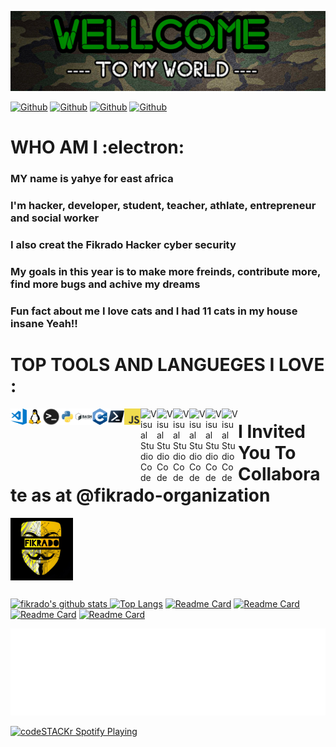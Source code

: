 <p aligin="center">
 <img src="/y.jpg">
</p>

[![Github](https://img.shields.io/badge/Facebook-fikrado-blue?style=for-the-badge&logo=facebook)](https://facebook.com/fikrado4048063)
[![Github](https://img.shields.io/badge/WhatsApp-Mr_Yahye-lightgreen?style=for-the-badge&logo=whatsapp)](https://api.whatsapp.com/send?phone=252634048063)
[![Github](https://img.shields.io/badge/TELEGRAM-MR_Yahye-orange?style=for-the-badge&logo=telegram)](https://t.me/Mr_yahye)
[![Github](https://img.shields.io/badge/Twitter-fikrado-aqua?style=for-the-badge&logo=twitter)](https://twitter.com/fikrao1)

<h1> WHO AM I :electron: </h>

### MY name is yahye for east africa 
### I'm hacker, developer, student, teacher, athlate, entrepreneur and social worker
### I also creat the Fikrado Hacker cyber security 
### My goals in this year is to make more freinds, contribute more, find more bugs and achive my dreams
### Fun fact about me I love cats and I had 11 cats in my house insane Yeah!!

##

# TOP TOOLS AND LANGUEGES I LOVE :

<img align="left" alt="Visual Studio Code" width="26px" src="https://raw.githubusercontent.com/github/explore/80688e429a7d4ef2fca1e82350fe8e3517d3494d/topics/visual-studio-code/visual-studio-code.png" />

<img align="left" alt="Visual Studio Code" width="26px" src="https://raw.githubusercontent.com/github/explore/80688e429a7d4ef2fca1e82350fe8e3517d3494d/topics/linux/linux.png" />

<img align="left" alt="Visual Studio Code" width="26px" src="https://raw.githubusercontent.com/github/explore/80688e429a7d4ef2fca1e82350fe8e3517d3494d/topics/terminal/terminal.png" />

<img align="left" alt="Visual Studio Code" width="26px" src="https://raw.githubusercontent.com/github/explore/80688e429a7d4ef2fca1e82350fe8e3517d3494d/topics/python/python.png" />

<img align="left" alt="Visual Studio Code" width="26px" src="https://raw.githubusercontent.com/github/explore/80688e429a7d4ef2fca1e82350fe8e3517d3494d/topics/bash/bash.png" />

<img align="left" alt="Visual Studio Code" width="26px" src="https://raw.githubusercontent.com/github/explore/80688e429a7d4ef2fca1e82350fe8e3517d3494d/topics/cpp/cpp.png" />

<img align="left" alt="Visual Studio Code" width="26px" src="https://raw.githubusercontent.com/github/explore/80688e429a7d4ef2fca1e82350fe8e3517d3494d/topics/powershell/powershell.png" />

<img align="left" alt="Visual Studio Code" width="26px" src="https://raw.githubusercontent.com/github/explore/80688e429a7d4ef2fca1e82350fe8e3517d3494d/topics/javascript/javascript.png" />

<img align="left" alt="Visual Studio Code" width="26px" src="https://www.pinclipart.com/picdir/big/107-1077742_kali-linux-kali-linux-logo-png-clipart.png" />

<img align="left" alt="Visual Studio Code" width="26px" src="https://banner2.cleanpng.com/20180610/eyp/kisspng-wireshark-computer-software-data-apache-subversion-wireshark-5b1d4a12b56979.3667082015286461627431.jpg" />

<img align="left" alt="Visual Studio Code" width="26px" src="https://www.kindpng.com/picc/m/206-2064380_burp-suite-icon-png-transparent-png.png" />

<img align="left" alt="Visual Studio Code" width="26px" src="https://banner2.cleanpng.com/20180524/egt/kisspng-metasploit-project-penetration-test-security-hacke-5b072f9ad4d962.7481310415271975948718.jpg" />

<img align="left" alt="Visual Studio Code" width="26px" src="https://nmap.org/images/nmap-logo-256x256.png" />

<img align="left" alt="Visual Studio Code" width="26px" src="https://pbs.twimg.com/profile_images/1278681947531644928/Gpj6Vi6h_400x400.jpg" />

            
##


# I Invited You To Collaborate as at @fikrado-organization


<a href="https://github.com/fikrado-organization">

  <img align="center" alt="Yahye's Librabay" width="100px" src="/f.jpg" />
  
  
##


![fikrado's github stats](https://github-readme-stats.vercel.app/api?username=fikrado&show_icons=true&theme=tokyonight)
[![Top Langs](https://github-readme-stats.vercel.app/api/top-langs/?username=fikrado&langs_count=10&theme=tokyonight)](https://github.com/anuraghazra/github-readme-stats)
[![Readme Card](https://github-readme-stats.vercel.app/api/pin/?username=fikrado&repo=fikrado.py&theme=tokyonight)](https://github.com/anuraghazra/github-readme-stats)
[![Readme Card](https://github-readme-stats.vercel.app/api/pin/?username=fikrado&repo=qurxin&theme=tokyonight)](https://github.com/anuraghazra/github-readme-stats)
[![Readme Card](https://github-readme-stats.vercel.app/api/pin/?username=fikrado&repo=JOKER-burtal-force&theme=tokyonight)](https://github.com/anuraghazra/github-readme-stats)
[![Readme Card](https://github-readme-stats.vercel.app/api/pin/?username=fikrado&repo=fikrado.txt&theme=tokyonight)](https://github.com/anuraghazra/github-readme-stats)

<img src="https://raw.githubusercontent.com/lowlighter/lowlighter/aa85d2d130d984cdf495cc00fb32d0ce61b0cf9a/metrics.plugin.pagespeed.svg">



[<img src="https://now-playing-codestackr.vercel.app/api/spotify-playing" alt="codeSTACKr Spotify Playing" width="350" />](https://open.spotify.com/user/swyqyimdc12jajde4vpwd2x1b)
